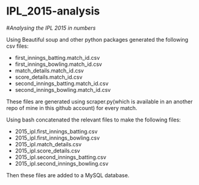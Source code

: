 # IPL_2015-analysis
#*Analysing the IPL 2015 in numbers*

Using Beautiful soup and other python packages generated the following csv files:

- first_innings_batting.match_id.csv
- first_innings_bowling.match_id.csv
- match_details.match_id.csv
- score_details.match_id.csv
- second_innings_batting.match_id.csv
- second_innings_bowling.match_id.csv

These files are generated using scraper.py(which is available in an another repo of mine in this github account) for every match.

Using bash concatenated the relevant files to make the following files:

- 2015_ipl.first_innings_batting.csv
- 2015_ipl.first_innings_bowling.csv
- 2015_ipl.match_details.csv
- 2015_ipl.score_details.csv
- 2015_ipl.second_innings_batting.csv
- 2015_ipl.second_innings_bowling.csv

Then these files are added to a MySQL database.


